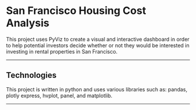 # San Francisco Housing Cost Analysis

This project uses PyViz to create a visual and interactive dashboard in order to help potential investors decide whether or not they would be interested in investing in rental properties in San Francisco.

---

## Technologies

This project is written in python and uses various libraries such as: pandas, plotly express, hvplot, panel, and matplotlib.

---


